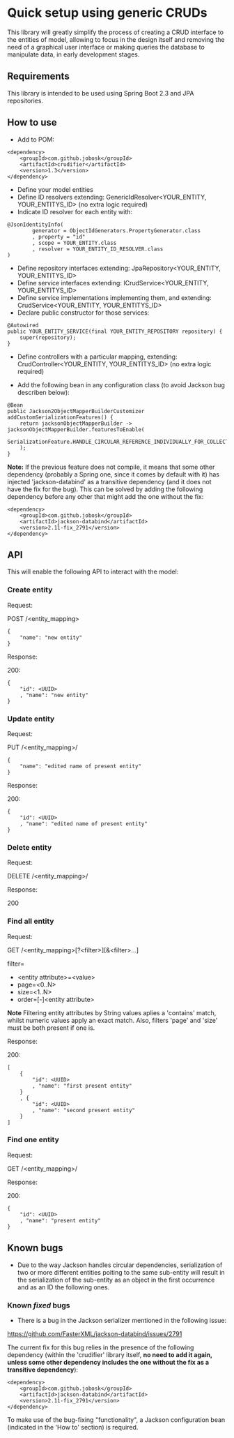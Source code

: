 # Quick setup using generic CRUDs

This library will greatly simplify the process of creating
a CRUD interface to the entities of model, allowing to focus
in the design itself and removing the need of a graphical
user interface or making queries the database to manipulate
data, in early development stages.

## Requirements

This library is intended to be used using Spring Boot 2.3
and JPA repositories.

## How to use

- Add to POM:
```
<dependency>
    <groupId>com.github.jobosk</groupId>
    <artifactId>crudifier</artifactId>
    <version>1.3</version>
</dependency>
```
- Define your model entities
- Define ID resolvers extending: GenericIdResolver<YOUR_ENTITY, YOUR_ENTITYS_ID> (no extra logic required)
- Indicate ID resolver for each entity with:
```
@JsonIdentityInfo(
        generator = ObjectIdGenerators.PropertyGenerator.class
        , property = "id"
        , scope = YOUR_ENTITY.class
        , resolver = YOUR_ENTITY_ID_RESOLVER.class
)
```
- Define repository interfaces extending: JpaRepository<YOUR_ENTITY, YOUR_ENTITYS_ID>
- Define service interfaces extending: ICrudService<YOUR_ENTITY, YOUR_ENTITYS_ID>
- Define service implementations implementing them, and extending: CrudService<YOUR_ENTITY, YOUR_ENTITYS_ID>
- Declare public constructor for those services:
```
@Autowired
public YOUR_ENTITY_SERVICE(final YOUR_ENTITY_REPOSITORY repository) {
	super(repository);
}
```
- Define controllers with a particular mapping, extending: CrudController<YOUR_ENTITY, YOUR_ENTITYS_ID> (no extra logic required)

- Add the following bean in any configuration class (to avoid Jackson bug describen below):
```
@Bean
public Jackson2ObjectMapperBuilderCustomizer addCustomSerializationFeatures() {
	return jacksonObjectMapperBuilder -> jacksonObjectMapperBuilder.featuresToEnable(
		SerializationFeature.HANDLE_CIRCULAR_REFERENCE_INDIVIDUALLY_FOR_COLLECTIONS
	);
}
```
**Note:** If the previous feature does not compile, it means that some other dependency
(probably a Spring one, since it comes by default with it) has injected 'jackson-databind'
as a transitive dependency (and it does not have the fix for the bug). This can be solved
by adding the following dependency before any other that might add the one without the fix:
```
<dependency>
    <groupId>com.github.jobosk</groupId>
    <artifactId>jackson-databind</artifactId>
    <version>2.11-fix_2791</version>
</dependency>
```

## API

This will enable the following API to interact with the model:

### Create entity

Request:

POST /<entity_mapping>
```
{
	"name": "new entity"
}
```

Response:

200:
```
{
    "id": <UUID>
    , "name": "new entity"
}
```

### Update entity

Request:

PUT /<entity_mapping>/<UUID>
```
{
    "name": "edited name of present entity"
}
```

Response:

200:
```
{
    "id": <UUID>
    , "name": "edited name of present entity"
}
```

### Delete entity

Request:

DELETE /<entity_mapping>/<UUID>

Response:

200

### Find all entity

Request:

GET /<entity_mapping>[?\<filter>][&\<filter>...]

filter=
- \<entity attribute>=\<value>
- page=<0..N>
- size=<1..N>
- order=[-]\<entity attribute>

**Note**
Filtering entity attributes by String values aplies a 'contains'
match, whilst numeric values apply an exact match. Also, filters
'page' and 'size' must be both present if one is.

Response:

200:
```
[
    {
        "id": <UUID>
        , "name": "first present entity"
    }
    , {
        "id": <UUID>
        , "name": "second present entity"
    }
]
```

### Find one entity

Request:

GET /<entity_mapping>/<UUID>

Response:

200:
```
{
    "id": <UUID>
    , "name": "present entity"
}
```

## Known bugs

- Due to the way Jackson handles circular dependencies, serialization
of two or more different entities poiting to the same sub-entity will
result in the serialization of the sub-entity as an object in the first
occurrence and as an ID the following ones.

### Known *fixed* bugs

- There is a bug in the Jackson serializer mentioned in the following issue:

https://github.com/FasterXML/jackson-databind/issues/2791

The current fix for this bug relies in the presence of the following
dependency (within the 'crudifier' library itself, **no need to add it
again, unless some other dependency includes the one without the fix
as a transitive dependency**):
```
<dependency>
    <groupId>com.github.jobosk</groupId>
    <artifactId>jackson-databind</artifactId>
    <version>2.11-fix_2791</version>
</dependency>
```

To make use of the bug-fixing "functionality", a Jackson configuration
bean (indicated in the 'How to' section) is required.
